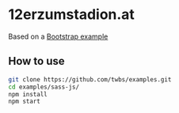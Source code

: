 # 12erzumstadion.at

Based on a [Bootstrap example](https://github.com/twbs/examples/tree/main/sass-js)

## How to use

```sh
git clone https://github.com/twbs/examples.git
cd examples/sass-js/
npm install
npm start
```
